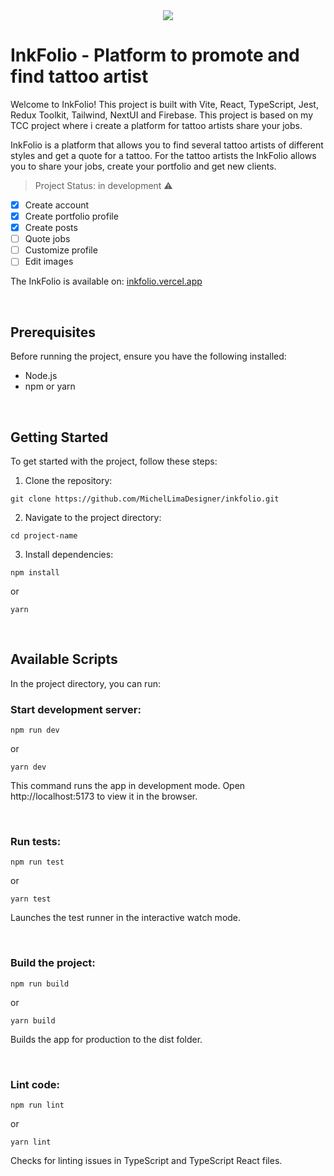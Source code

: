 <div align="center">
  <img src="https://inkfolio.vercel.app/logos/InkFolio-white.png" />
</div>

# InkFolio - Platform to promote and find tattoo artist

Welcome to InkFolio! This project is built with Vite, React, TypeScript, Jest, Redux Toolkit, Tailwind, NextUI and Firebase.
This project is based on my TCC project where i create a platform for tattoo artists share your jobs.

InkFolio is a platform that allows you to find several tattoo artists of different styles and get a quote for a tattoo.
For the tattoo artists the InkFolio allows you to share your jobs, create your portfolio and get new clients.

> Project Status: in development ⚠️

- [x] Create account
- [x] Create portfolio profile
- [x] Create posts
- [ ] Quote jobs
- [ ] Customize profile
- [ ] Edit images

The InkFolio is available on: [inkfolio.vercel.app](https://inkfolio.vercel.app/)

<br />

## Prerequisites
Before running the project, ensure you have the following installed:
- Node.js
- npm or yarn

<br />

## Getting Started
To get started with the project, follow these steps:

1. Clone the repository:
```git
git clone https://github.com/MichelLimaDesigner/inkfolio.git
```

2. Navigate to the project directory:
```
cd project-name
```

3. Install dependencies:
```
npm install
```
or
```
yarn
```
<br />

## Available Scripts
In the project directory, you can run:

### Start development server:
```
npm run dev
```
or
```
yarn dev
```
This command runs the app in development mode. Open http://localhost:5173 to view it in the browser.

<br />

### Run tests:
```
npm run test
```
or
```
yarn test
```
Launches the test runner in the interactive watch mode.

<br />

### Build the project:
```
npm run build
```
or
```
yarn build
```
Builds the app for production to the dist folder.

<br />


### Lint code:
```
npm run lint
```
or
```
yarn lint
```
Checks for linting issues in TypeScript and TypeScript React files.

<br />
